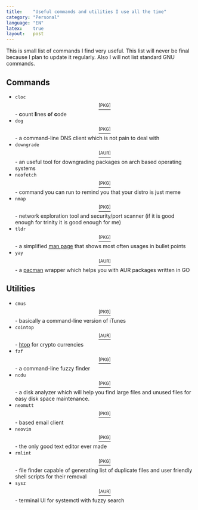 ```yaml
---
title:	  "Useful commands and utilities I use all the time"
category: "Personal"
language: "EN"
latex:    true
layout:   post
---
```


This is small list of commands I find very useful. This list will never be final 
because I plan to update it regularly. Also I will not list standard GNU commands.

## Commands
- `cloc`[$$^{\text{[PKG]}}$$](https://archlinux.org/packages/community/any/cloc/) - **c**ount **l**ines **o**f **c**ode
- `dog`[$$^{\text{[PKG]}}$$](https://archlinux.org/packages/community/x86_64/dog/) - a command-line DNS client which is not pain to deal with
- `downgrade`[$$^{\text{[AUR]}}$$](https://aur.archlinux.org/packages/downgrade/) - an useful tool for downgrading packages on arch based operating systems
- `neofetch`[$$^{\text{[PKG]}}$$](https://archlinux.org/packages/community/any/neofetch/) - command you can run to remind you that your distro is just meme
- `nmap`[$$^{\text{[PKG]}}$$](https://archlinux.org/packages/extra/x86_64/nmap/) - network exploration tool and security/port scanner (if it is good enough for trinity it is good enough for me)
- `tldr`[$$^{\text{[PKG]}}$$](https://archlinux.org/packages/community/any/tldr/) - a simplified [man page](https://www.man7.org/linux/man-pages/man1/man.1.html) that shows most often usages in bullet points
- `yay`[$$^{\text{[AUR]}}$$](https://aur.archlinux.org/packages/yay/) - a [pacman](https://archlinux.org/pacman/) wrapper which helps you with AUR packages written in GO

## Utilities
- `cmus`[$$^{\text{[PKG]}}$$](https://archlinux.org/packages/?name=cmus) - basically a command-line version of iTunes
- `cointop`[$$^{\text{[AUR]}}$$](https://aur.archlinux.org/packages/cointop/) - [htop](https://man.archlinux.org/man/htop.1.en) for crypto currencies
- `fzf`[$$^{\text{[PKG]}}$$](https://archlinux.org/packages/community/x86_64/fzf/) - a command-line fuzzy finder
- `ncdu`[$$^{\text{[PKG]}}$$](https://archlinux.org/packages/community/x86_64/ncdu/) - a disk analyzer which will help you find large files and unused files for easy disk space maintenance.
- `neomutt`[$$^{\text{[PKG]}}$$](https://archlinux.org/packages/community/x86_64/neomutt/) - based email client
- `neovim`[$$^{\text{[PKG]}}$$](https://archlinux.org/packages/?name=neovim) - the only good text editor ever made
- `rmlint`[$$^{\text{[PKG]}}$$](https://archlinux.org/packages/community/x86_64/rmlint/) - file finder capable of generating list of duplicate files and user friendly shell scripts for their removal
- `sysz`[$$^{\text{[AUR]}}$$](https://aur.archlinux.org/packages/sysz/) - terminal UI for systemctl with fuzzy search
